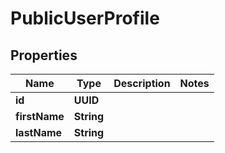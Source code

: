 

# PublicUserProfile


## Properties

| Name | Type | Description | Notes |
|------------ | ------------- | ------------- | -------------|
|**id** | **UUID** |  |  |
|**firstName** | **String** |  |  |
|**lastName** | **String** |  |  |



